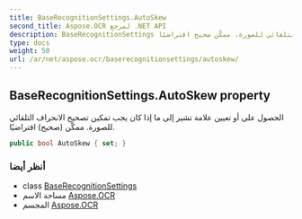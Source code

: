 ```yaml
---
title: BaseRecognitionSettings.AutoSkew
second_title: Aspose.OCR لمرجع .NET API
description: BaseRecognitionSettings ملكية. الحصول على أو تعيين علامة تشير إلى ما إذا كان يجب تمكين تصحيح الانحراف التلقائي للصورة. ممكّن صحيح افتراضيًا.
type: docs
weight: 50
url: /ar/net/aspose.ocr/baserecognitionsettings/autoskew/
---
```

## BaseRecognitionSettings.AutoSkew property

الحصول على أو تعيين علامة تشير إلى ما إذا كان يجب تمكين تصحيح الانحراف التلقائي للصورة. ممكّن (صحيح) افتراضيًا.

```csharp
public bool AutoSkew { set; }
```

### أنظر أيضا

* class [BaseRecognitionSettings](../)
* مساحة الاسم [Aspose.OCR](../../baserecognitionsettings/)
* المجسم [Aspose.OCR](../../../)


